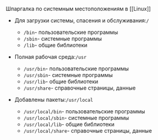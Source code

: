Шпаргалка по системным местоположениям в [[Linux]]

-   Для загрузки системы, спасения и обслуживания:`/`
    
    -   `/bin`- пользовательские программы
    -   `/sbin`- системные программы
    -   `/lib`- общие библиотеки
-   Полная рабочая среда:`/usr`
    
    -   `/usr/bin`- пользовательские программы
    -   `/usr/sbin`- системные программы
    -   `/usr/lib`- общие библиотеки
    -   `/usr/share`- справочные страницы, данные
-   Добавлены пакеты:`/usr/local`
    
    -   `/usr/local/bin`- пользовательские программы
    -   `/usr/local/sbin`- системные программы
    -   `/usr/local/lib`- общие библиотеки
    -   `/usr/local/share`- справочные страницы, данные


